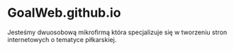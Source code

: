# GoalWeb.github.io
Jesteśmy dwuosobową mikrofirmą która specjalizuje się w tworzeniu stron internetowych o tematyce piłkarskiej.
